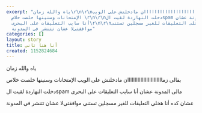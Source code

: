 ```yaml
---
excerpt: "ياه والله زمان\r\n\r\nبقالى زماااااااااااااااااااااااان مادخلتش على الويب
  اﻹمتحانات وسنينها خلصت خلاص \r\n\r\nدخلت النهاردة لقيت الspam مالى المدونة عشان
  أنا سايب التعليقات على البحرى\r\n\r\nعشان كده أنا هخلى التعليقات للغير مسجلين تستنى
  موافقتىﻻ عشان تتنشر فى المدونة"
categories: []
layout: story
title: أنا هنا تانى
created: 1152824684
---
```

ياه والله زمان

بقالى زماااااااااااااااااااااااان مادخلتش على الويب اﻹمتحانات وسنينها خلصت خلاص 

دخلت النهاردة لقيت الspam مالى المدونة عشان أنا سايب التعليقات على البحرى

عشان كده أنا هخلى التعليقات للغير مسجلين تستنى موافقتىﻻ عشان تتنشر فى المدونة
